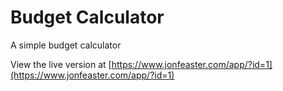 # Budget Calculator

A simple budget calculator

View the live version at [https://www.jonfeaster.com/app/?id=1](https://www.jonfeaster.com/app/?id=1)
